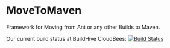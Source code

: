 MoveToMaven
===========

Framework for Moving from Ant or any other Builds to Maven.

Our current build status at BuildHive CloudBees: [![Build Status](https://buildhive.cloudbees.com/job/crowdcode-de/job/MoveToMaven/badge/icon)](https://buildhive.cloudbees.com/job/crowdcode-de/job/MoveToMaven/)
